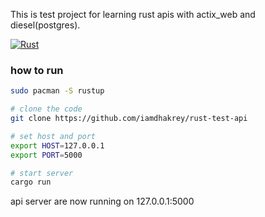 This is test project for learning rust apis with actix_web and diesel(postgres).

[![Rust](https://github.com/iamdhakrey/rust-test-api/actions/workflows/rust.yml/badge.svg)](https://github.com/iamdhakrey/rust-test-api/actions/workflows/rust.yml)

### how to run

```bash
sudo pacman -S rustup

# clone the code
git clone https://github.com/iamdhakrey/rust-test-api

# set host and port
export HOST=127.0.0.1
export PORT=5000

# start server
cargo run
```

api server are now running on 127.0.0.1:5000
